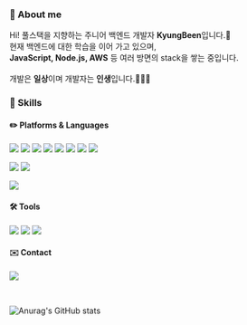 ### 🥳 About me
<p>
  Hi! 풀스택을 지향하는 주니어 백엔드 개발자 <b>KyungBeen</b>입니다.🚀<br/>
  현재 백엔드에 대한 학습을 이어 가고 있으며,<br/>
  <b>JavaScript, Node.js, AWS</b> 등 여러 방면의 stack을 쌓는 중입니다. <br/><br/>
  개발은 <b>일상</b>이며 개발자는 <b>인생</b>입니다.🧑🏻‍💻 <br/>
</p>

### 💪 Skills
#### ✏️ Platforms & Languages
<p>
  <img src="https://img.shields.io/badge/HTML5-E34F26?style=flat-square&logo=HTML5&logoColor=white"/>
  <img src="https://img.shields.io/badge/JavaScript-F7DF1E?style=flat-square&logo=JavaScript&logoColor=black"/>
  <img src="https://img.shields.io/badge/Node.js-339933?style=flat-square&logo=Node.js&logoColor=white"/>
  <img src="https://img.shields.io/badge/React-61DAFB?style=flat-square&logo=CSS3&logoColor=black"/>
  <img src="https://img.shields.io/badge/Java-007396?style=flat-square&logo=Java&logoColor=white"/>
  <img src="https://img.shields.io/badge/Python-3776AB?style=flat-square&logo=Python&logoColor=white"/>
  <img src="https://img.shields.io/badge/C-A8B9CC?style=flat-square&logo=C&logoColor=black"/>
  <img src="https://img.shields.io/badge/R-276DC3?style=flat-square&logo=R&logoColor=white"/>
</p>
<p>
  <img src="https://img.shields.io/badge/MongoDB-47A248?style=flat-square&logo=MongoDB&logoColor=white"/>
  <img src="https://img.shields.io/badge/MySQL-4479A1?style=flat-square&logo=MySQL&logoColor=white"/>
</p>
<p>
  <img src="https://img.shields.io/badge/Amazon AWS-232F3E?style=flat-square&logo=Amazon AWS&logoColor=white"/>
</p>

#### 🛠 Tools
<p>
  <img src="https://img.shields.io/badge/Git-F05032?style=flat-square&logo=Git&logoColor=white"/>
  <img src="https://img.shields.io/badge/Visual Studio Code-007ACC?style=flat-square&logo=Visual Studio Code&logoColor=white"/>
  <img src="https://img.shields.io/badge/Jupyter-F37626?style=flat-square&logo=Jupyter&logoColor=white"/>
</p>

#### ✉️ Contact
<p>
  <a href="mailto:bin9610@gmail.com" target="_blank"><img src="https://img.shields.io/badge/Gmail-EA4335?style=flat-square&logo=Gmail&logoColor=white"/></a>
</p><br/>

![Anurag's GitHub stats](https://github-readme-stats.vercel.app/api?username=BeenKimKr&show_icons=true&theme=aura)
